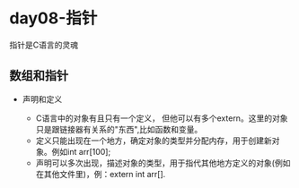 # day08-指针

指针是C语言的灵魂



## 数组和指针

* 声明和定义

    - C语言中的对象有且只有一个定义， 但他可以有多个extern。这里的对象只是跟链接器有关系的"东西",比如函数和变量。
    - 定义只能出现在一个地方，确定对象的类型并分配内存，用于创建新对象。例如int arr[100];
    - 声明可以多次出现，描述对象的类型，用于指代其他地方定义的对象(例如在其他文件里)，例：extern int arr[].




